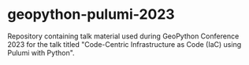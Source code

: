 # geopython-pulumi-2023
Repository containing talk material used during GeoPython Conference 2023 for the talk titled "Code-Centric Infrastructure as Code (IaC) using Pulumi with Python".
